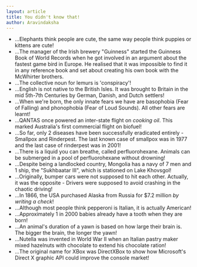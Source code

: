 ```yaml
---
layout: article
title: You didn't know that!
author: Aravindaksha
---
```


- ...Elephants think people are cute, the same way people think puppies or kittens are cute!
- ...The manager of the Irish brewery "Guinness" started the Guinness Book of World Records when he got involved in an argument about the fastest game bird in Europe. He realised that it was impossible to find it in any reference book and set about creating his own book with the McWhirter brothers.
- ...The collective noun for lemurs is 'conspiracy'!
- ...English is not native to the British Isles. It was brought to Britain in the mid 5th-7th Centuries by German, Danish, and Dutch settlers!
- ...When we're born, the only innate fears we have are basophobia (Fear of Falling) and phonophobia (Fear of Loud Sounds). All other fears are learnt!
- ...QANTAS once powered an inter-state flight on *cooking oil*. This marked Australia's first commercial flight on biofuel!
- ...So far, only 2 diseases have been successfully eradicated entirely - Smallpox and Rinderpest. The last known case of smallpox was in 1977 and the last case of rinderpest was in 2001!
- ...There is a liquid you can breathe, called perfluorohexane. Animals can be submerged in a pool of perfluorohexane without drowning!
- ...Despite being a landlocked country, Mongolia has a navy of 7 men and 1 ship, the "Sukhbaatar III", which is stationed on Lake Khovsgol!
- ...Originally, bumper cars were not supposed to hit each other. Actually, it was the opposite - Drivers were supposed to avoid crashing in the chaotic driving!
- ...In 1866, the USA purchased Alaska from Russia for $7.2 million *by writing a check*!
- ...Although most people think pepperoni is Italian, it is actually American!
- ...Approximately 1 in 2000 babies already have a tooth when they are born!
- ...An animal's duration of a yawn is based on how large their brain is. The bigger the brain, the longer the yawn!
- ...Nutella was invented in World War II when an Italian pastry maker mixed hazelnuts with chocolate to extend his chocolate ration!
- ...The original name for XBox was DirectXBox to show how Microsoft's Direct X graphic API could improve the console market!